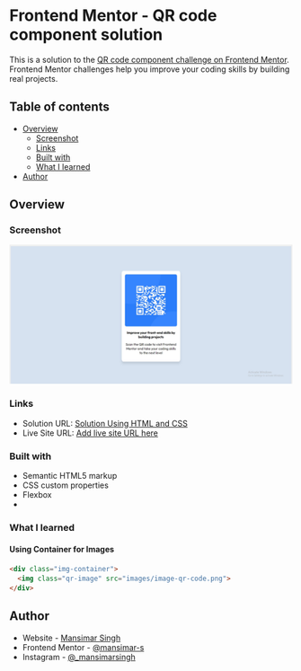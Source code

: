 # Frontend Mentor - QR code component solution

This is a solution to the [QR code component challenge on Frontend Mentor](https://www.frontendmentor.io/challenges/qr-code-component-iux_sIO_H). Frontend Mentor challenges help you improve your coding skills by building real projects. 

## Table of contents

- [Overview](#overview)
  - [Screenshot](#screenshot)
  - [Links](#links)
  - [Built with](#built-with)
  - [What I learned](#what-i-learned)
- [Author](#author)

## Overview

### Screenshot

![](./screenshot.jpg)

### Links

- Solution URL: [Solution Using HTML and CSS](https://github.com/mansimar-s/fem_qrCode)
- Live Site URL: [Add live site URL here](https://your-live-site-url.com)


### Built with

- Semantic HTML5 markup
- CSS custom properties
- Flexbox
- 
### What I learned

#### Using Container for Images

```html
<div class="img-container">
  <img class="qr-image" src="images/image-qr-code.png">
</div>
```

## Author

- Website - [Mansimar Singh](https://www.direct.me/mansimarsingh)
- Frontend Mentor - [@mansimar-s](https://www.frontendmentor.io/profile/mansimar-s)
- Instagram - [@_mansimarsingh](https://www.instagram.com/_mansimarsingh/)



